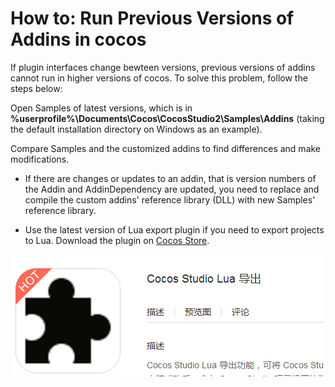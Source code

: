 # How to: Run Previous Versions of Addins in cocos #

If plugin interfaces change bewteen versions, previous versions of addins cannot run in higher versions of cocos. To solve this problem, follow the steps below: 

Open Samples of latest versions, which is in **%userprofile%\Documents\Cocos\CocosStudio2\Samples\Addins** (taking the default installation directory on Windows as an example).

Compare Samples and the customized addins to find differences and make modifications. 

- If there are changes or updates to an addin, that is version numbers of the Addin and AddinDependency are updated, you need to replace and compile the custom addins' reference library (DLL) with new Samples' reference library.  

- Use the latest version of Lua export plugin if you need to export projects to Lua. Download the plugin on [Cocos Store](http://store.cocos.com/).

![image](res/image001.png) 


